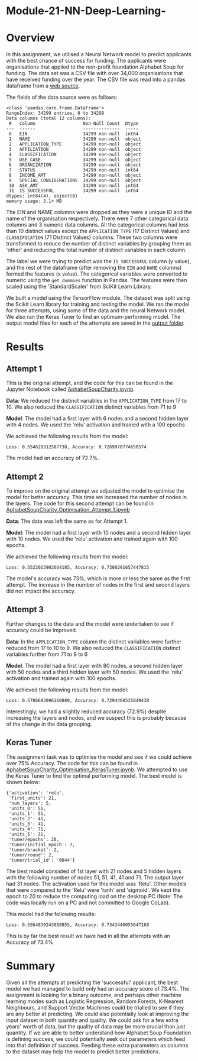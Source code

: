 # Module-21-NN-Deep-Learning-

# Overview

In this assignment, we utilised a Neural Network model to predict applicants with the best chance of success for funding. The applicants were organisations that applied to the non-profit foundation Alphabet Soup for funding. The data set was a CSV file with over 34,000 organisations that have received funding over the year. The CSV file was read into a pandas dataframe from a [web source](https://static.bc-edx.com/data/dl-1-2/m21/lms/starter/charity_data.csv).

The fields of the data source were as follows:
```
<class 'pandas.core.frame.DataFrame'>
RangeIndex: 34299 entries, 0 to 34298
Data columns (total 12 columns):
 #   Column                  Non-Null Count  Dtype 
---  ------                  --------------  ----- 
 0   EIN                     34299 non-null  int64 
 1   NAME                    34299 non-null  object
 2   APPLICATION_TYPE        34299 non-null  object
 3   AFFILIATION             34299 non-null  object
 4   CLASSIFICATION          34299 non-null  object
 5   USE_CASE                34299 non-null  object
 6   ORGANIZATION            34299 non-null  object
 7   STATUS                  34299 non-null  int64 
 8   INCOME_AMT              34299 non-null  object
 9   SPECIAL_CONSIDERATIONS  34299 non-null  object
 10  ASK_AMT                 34299 non-null  int64 
 11  IS_SUCCESSFUL           34299 non-null  int64 
dtypes: int64(4), object(8)
memory usage: 3.1+ MB
```
The EIN and NAME columns were dropped as they were a unique ID and the name of the organisation respectively. There were 7 other categorical data columns and 3 numeric data columns. All the categorical columns had less than 10 distinct values except the `APPLICATION_TYPE` (17 Distinct Values) and `CLASSIFICATION` (71 Distinct Values) columns. These two columns were transformed to reduce the number of distinct variables by grouping them as 'other' and reducing the total number of distinct variables in each column.

The label we were trying to predict was the `IS_SUCCESSFUL` column (y value), and the rest of the dataframe (after removing the `EIN` and `NAME` columns) formed the features (x value). The categorical variables were converted to numeric using the `get_dummies` function in Pandas. The features were then scaled using the 'StandardScaler' from SciKit Learn Library.

We built a model using the TensorFlow module. The dataset was split using the Scikit Learn library for training and testing the model. We ran the model for three attempts, using some of the data and the neural Network model. We also ran the Keras Tuner to find an optimum-performing model. The output model files for each of the attempts are saved in the [output folder](output).

# Results

## Attempt 1
This is the original attempt, and the code for this can be found in the Jupyter Notebook called [AphabetSoupCharity.ipynb](AphabetSoupCharity.ipynb)

**Data**: We reduced the distinct variables in the `APPLICATION_TYPE` from 17 to 10. We also reduced the `CLASSIFICATION` distinct variables from 71 to 9

**Model**: The model had a first layer with 6 nodes and a second hidden layer with 4 nodes. We used the 'relu' activation and trained with a 100 epochs

We achieved the following results from the model:
```
Loss: 0.554628312587738, Accuracy: 0.7269970774650574
```
The model had an accuracy of 72.7%.

## Attempt 2

To improve on the original attempt we adjusted the model to optimise the model for better accuracy. This time we increased the number of nodes in the layers. The code for this second attempt can be found in [AphabetSoupCharity_Optimisation_Attempt_1.ipynb](AphabetSoupCharity_Optimisation_Attempt_1.ipynb)

**Data**: The data was left the same as for Attempt 1.

**Model**: The model had a first layer with 10 nodes and a second hidden layer with 10 nodes. We used the 'relu' activation and trained again with 100 epochs.

We achieved the following results from the model:
```
Loss: 0.5522013902664185, Accuracy: 0.7300291657447815
```
The model's accuracy was 73%, which is more or less the same as the first attempt. The increase in the number of nodes in the first and second layers did not impact the accuracy.

## Attempt 3

Further changes to the data and the model were undertaken to see if accuracy could be improved.

**Data**:  In the `APPLICATION_TYPE` column the distinct variables were further reduced from 17 to 10 to 9. We also reduced the `CLASSIFICATION` distinct variables further from 71 to 9 to 6

**Model**: The model had a first layer with 80 nodes, a second hidden layer with 50 nodes and a third hidden layer with 50 nodes. We used the 'relu' activation and trained again with 100 epochs.

We achieved the following results from the model:
```
Loss: 0.5786693096160889, Accuracy: 0.7294460535049438
```

Interestingly, we had a slightly reduced accuracy (72.9%) despite increasing the layers and nodes, and we suspect this is probably because of the change in the data grouping.

## Keras Tuner

The assignment task was to optimise the model and see if we could achieve over 75% Accuracy. The code for this can be found in [AphabetSoupCharity_Optimisation_KerasTuner.ipynb](AphabetSoupCharity_Optimisation_KerasTuner.ipynb). We attempted to use the Keras Tuner to find the optimal performing model. The best model is shown below:
```
{'activation': 'relu',
 'first_units': 21,
 'num_layers': 5,
 'units_0': 51,
 'units_1': 51,
 'units_2': 41,
 'units_3': 41,
 'units_4': 71,
 'units_5': 31,
 'tuner/epochs': 20,
 'tuner/initial_epoch': 7,
 'tuner/bracket': 2,
 'tuner/round': 2,
 'tuner/trial_id': '0044'}
```

The best model consisted of 1st layer with 21 nodes and 5 hidden layers with the following number of nodes 51, 51, 41, 41 and 71. The output layer had 31 nodes. The activation used for this model was 'Relu'. Other models that were compared to the 'Relu' were 'tanh' and 'sigmoid'. We kept the epoch to 20 to reduce the computing load on the desktop PC (Note: The code was locally run on a PC and not committed to Google CoLab).

This model had the following results:
```
Loss: 0.5564839243888855, Accuracy: 0.7343440055847168
```
This is by far the best result we have had in all the attempts with an Accuracy of 73.4%

# Summary

Given all the attempts at predicting the 'successful' applicant, the best model we had managed to build only had an accuracy score of 73.4%.  The assignment is looking for a binary outcome, and perhaps other machine learning modes such as Logistic Regression, Random Forests, K-Nearest Neighbours, and Support Vector Machines could be trialled to see if they are any better at predicting. We could also potentially look at improving the input dataset in both quantity and quality. We could ask for a few extra years' worth of data, but the quality of data may be more crucial than just quantity. If we are able to better understand how Alphabet Soup Foundation is defining success, we could potentially seek out parameters which feed into that definition of success. Feeding these extra parameters as columns to the dataset may help the model to predict better predictions. 
